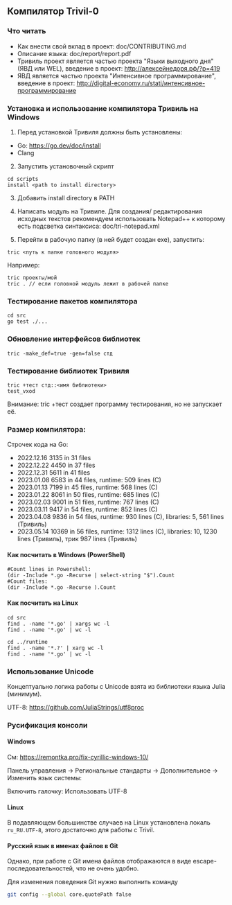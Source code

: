 ## Компилятор Trivil-0

### Что читать

* Как внести свой вклад в проект: doc/CONTRIBUTING.md
* Описание языка: doc/report/report.pdf
* Тривиль проект является частью проекта "Языки выходного дня" (ЯВД или WEL), введение в проект: http://алексейнедоря.рф/?p=419
* ЯВД является частью проекта "Интенсивное программирование", введение в проект: http://digital-economy.ru/stati/интенсивное-программирование

### Установка и использование компилятора Тривиль на Windows

1) Перед установкой Тривиля должны быть установлены:
* Go: https://go.dev/doc/install
* Clang

2) Запустить установочный скрипт

```
cd scripts
install <path to install directory>
```
3) Добавить install directory в PATH

4) Написать модуль на Тривиле. Для создания/ редактирования исходных текстов рекомендуем использовать Notepad++ к которому есть подсветка синтаксиса: doc/tri-notepad.xml

5) Перейти в рабочую папку (в ней будет создан exe), запустить:

```
tric <путь к папке головного модуля>
```
Например:
```
tric проекты/мой 
tric . // если головной модуль лежит в рабочей папке
```

### Тестирование пакетов компилятора

```
cd src
go test ./...
```

### Обновление интерфейсов библиотек

```
tric -make_def=true -gen=false стд
```

### Тестирование библиотек Тривиля

```
tric +тест стд::<имя библиотеки> 
test_vxod
```
Внимание: tric +тест создает программу тестирования, но не запускает её.

### Размер компилятора:

Строчек кода на Go:

* 2022.12.16   3135 in 31 files
* 2022.12.22   4450 in 37 files
* 2022.12.31   5611 in 41 files
* 2023.01.08   6583 in 44 files, runtime:   509 lines (C)
* 2023.01.13   7199 in 45 files, runtime:   568 lines (C)
* 2023.01.22   8061 in 50 files, runtime:   685 lines (C)
* 2023.02.03   9001 in 51 files, runtime:   767 lines (C)
* 2023.03.11   9417 in 54 files, runtime:   852 lines (C)
* 2023.04.08   9836 in 54 files, runtime:   930 lines (C), libraries:   5,   561 lines (Тривиль)
* 2023.05.14 10369 in 56 files, runtime: 1312 lines (C), libraries: 10, 1230 lines (Тривиль), трик 987 lines (Тривиль)

#### Как посчитать в Windows (PowerShell)

```
#Count lines in Powershell:
(dir -Include *.go -Recurse | select-string "$").Count
#Count files:
(dir -Include *.go -Recurse ).Count
```

#### Как посчитать на Linux

```
cd src
find . -name '*.go' | xargs wc -l
find . -name '*.go' | wc -l

cd ../runtime
find . -name '*.?' | xarg wc -l
find . -name '*.go' | wc -l
```


### Использование Unicode
Концептуально логика работы с Unicode взята из библиотеки языка Julia (минимум).

UTF-8: https://github.com/JuliaStrings/utf8proc

### Русификация консоли

#### Windows

См: https://remontka.pro/fix-cyrillic-windows-10/

Панель управления -> Региональные стандарты -> Дополнительное -> Изменить язык системы:

Включить галочку: Использовать UTF-8

#### Linux

В подавляющем большинстве случаев на Linux установлена локаль `ru_RU.UTF-8`, этого достаточно для работы
с Trivil.

#### Русский язык в именах файлов в Git

Однако, при работе с Git имена файлов отображаются в виде escape-последовательностей, что не очень удобно.

Для изменения поведения Git нужно выполнить команду

```bash
git config --global core.quotePath false
```
